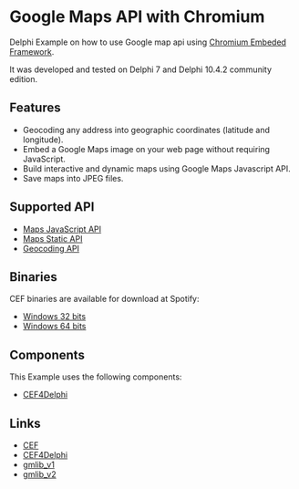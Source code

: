 # Google Maps API with Chromium

Delphi Example on how to use Google map api using [Chromium Embeded Framework](https://bitbucket.org/chromiumembedded/cef/src/master/).

It was developed and tested on Delphi 7 and Delphi 10.4.2 community edition.

## Features

- Geocoding any address into geographic coordinates (latitude and longitude).
- Embed a Google Maps image on your web page without requiring JavaScript.
- Build interactive and dynamic maps using Google Maps Javascript API.
- Save maps into JPEG files.

## Supported API

- [Maps JavaScript API](https://developers.google.com/maps/documentation/javascript)
- [Maps Static API](https://developers.google.com/maps/documentation/maps-static)
- [Geocoding API](https://developers.google.com/maps/documentation/geocoding)

## Binaries
CEF binaries are available for download at Spotify:
- [Windows 32 bits](https://cef-builds.spotifycdn.com/index.html#windows32)
- [Windows 64 bits](https://cef-builds.spotifycdn.com/index.html#windows64)


## Components
This Example uses the following components:

- [CEF4Delphi](https://github.com/salvadordf/CEF4Delphi)

## Links

- [CEF](https://bitbucket.org/chromiumembedded/)
- [CEF4Delphi](https://github.com/salvadordf/CEF4Delphi)
- [gmlib_v1](https://github.com/cadetill/gmlib_v1)
- [gmlib_v2](https://github.com/cadetill/gmlib_v2)
